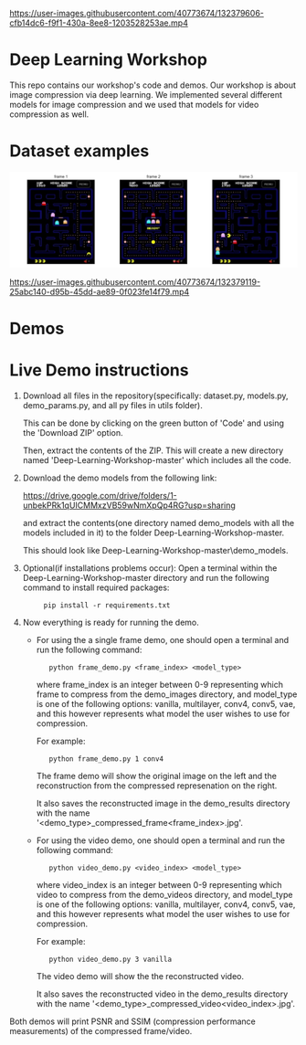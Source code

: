 



https://user-images.githubusercontent.com/40773674/132379606-cfb14dc6-f9f1-430a-8ee8-1203528253ae.mp4






# Deep Learning Workshop

This repo contains our workshop's code and demos. Our workshop is about image compression via deep learning. We implemented several different models for image compression and we used that models for video compression as well.

# Dataset examples

![alt text](https://github.com/bloch/Deep-Learning-Workshop/blob/master/Visualizations/dataset_examples.png?raw=true)

https://user-images.githubusercontent.com/40773674/132379119-25abc140-d95b-45dd-ae89-0f023fe14f79.mp4
# Demos


# Live Demo instructions


1. Download all files in the repository(specifically: dataset.py, models.py, demo_params.py, and all py files in utils folder).
   
   This can be done by clicking on the green button of 'Code' and using the 'Download ZIP' option.
   
   Then, extract the contents of the ZIP. This will create a new directory named 'Deep-Learning-Workshop-master' which includes all the code.
   
2. Download the demo models from the following link:

   https://drive.google.com/drive/folders/1-unbekPRk1qUICMMxzVB59wNmXpQp4RG?usp=sharing
   
   and extract the contents(one directory named demo_models with all the models included in it) to the folder Deep-Learning-Workshop-master.
   
   This should look like Deep-Learning-Workshop-master\demo_models.
   
3. Optional(if installations problems occur): Open a terminal within the Deep-Learning-Workshop-master directory and run the following command to install required packages:

            pip install -r requirements.txt
            
4. Now everything is ready for running the demo.
   
   - For using the a single frame demo, one should open a terminal and run the following command:
   
            python frame_demo.py <frame_index> <model_type>
    
      where frame_index is an integer between 0-9 representing which frame to compress from the demo_images directory, and model_type is one of the following options: vanilla,           multilayer, conv4, conv5, vae, and this however represents what model the user wishes to use for compression.
   
      For example:
   
            python frame_demo.py 1 conv4
   
      The frame demo will show the original image on the left and the reconstruction from the compressed represenation on the right.
   
      It also saves the reconstructed image in the demo_results directory with the name '<demo_type>_compressed_frame<frame_index>.jpg'.
   
   - For using the video demo, one should open a terminal and run the following command:
   
            python video_demo.py <video_index> <model_type>
      
      where video_index is an integer between 0-9 representing which video to compress from the demo_videos directory, and model_type is one of the following options: vanilla,           multilayer, conv4, conv5, vae, and this however represents what model the user wishes to use for compression.
   
      For example:
   
            python video_demo.py 3 vanilla
      
      The video demo will show the the reconstructed video.
   
      It also saves the reconstructed video in the demo_results directory with the name '<demo_type>_compressed_video<video_index>.jpg'.
      
 Both demos will print PSNR and SSIM (compression performance measurements) of the compressed frame/video.
